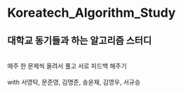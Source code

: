 # Koreatech_Algorithm_Study

<h2>대학교 동기들과 하는 알고리즘 스터디</h2>
<br>매주 한 문제씩 올려서 풀고 서로 피드백 해주기</br>
<br>with 서영탁, 문준영, 김명준, 송윤재, 김영우, 서규승</br>
